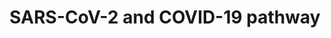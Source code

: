 ---
annotations:
- id: DOID:0080600
  parent: disease by infectious agent
  type: Disease Ontology
  value: COVID-19
- id: DOID:0050117
  parent: disease by infectious agent
  type: Disease Ontology
  value: disease by infectious agent
- id: PW:0000013
  parent: disease pathway
  type: Pathway Ontology
  value: disease pathway
authors:
- Egonw
- L Dupuis
- Evelo
- AlexanderPico
- MaintBot
- Fehrhart
- Mkutmon
- Eweitz
- NhungP
citedin:
- link: PMC9326261
  title: Multi-Data Integration Towards a Global Understanding of the Neurological
    Impact of Human Brain Severe Acute Respiratory Syndrome Coronavirus 2 Infection
    (2022)
- link: PMC7820539
  title: 'A protocol for adding knowledge to Wikidata: aligning resources on human
    coronaviruses (2021)'
- link: PMC9627153
  title: 'Characterization of the SARS-CoV-2 co-receptor NRP1 expression profiles
    in healthy people and cancer patients: Implication for susceptibility to COVID-19
    disease and potential therapeutic strategy (2022)'
- link: PMC9087427
  title: 'Social Determinants of Health Factors for Gene–Environment COVID‐19 Research:
    Challenges and Opportunities (2022)'
- link: PMC9519890
  title: 'Tissue-specific pathway activities: A retrospective analysis in COVID-19
    patients (2022)'
- link: 10.3390/ijms241713377
  title: The Influence of KE and EW Dipeptides in the Composition of the Thymalin
    Drug on Gene Expression and Protein Synthesis Involved in the Pathogenesis of
    COVID-19 (2023)
- link: 10.3390/v16010100
  title: Investigating the Potential Shared Molecular Mechanisms between COVID-19
    and Alzheimer’s Disease via Transcriptomic Analysis (2023)
communities:
- COVID19
description: 'Collaborative project for curation biological processes involved in
  the COVID-19 disease after SARS-Cov-2 infection. It focuses on experimental evidence
  and plays with improved annotation of complexes and with the Evidence and Conclusion
  Ontology. The complexes link to EBI''s Complex Portal, resulting from a collaboration
  with that database at the recent online ELIXIR biohackathon. Editing this pathway
  is (at this moment) coordinated via the wikipathways.slack.com #sarscov2 channel.
  Additionally, please feel free to add suggestions to the discussion page (see the
  tab at the top of this page). The large viral Spike protein (S or surface glycoprotein)
  forms trimers. It interacts with the host''s ACE2 receptor to establish binding
  (Hoffmann et al 2020). There are suggestions for more than one cell entry mechanism,
  with the evidence for ACE2/TMPRSS2 entry being most clear now. Lack of expression
  of TMPRSS2 may explain age differences in COVID19 severity. In this mechanism, to
  enter the virus needs to be primed by the host protease TMPRSS2 that splits the
  Spike protein into 2 peptides S1 and S2. S1 contains the ACE2 receptor binding site,
  S2 binds to the host cell membrane which leads to membrane fusion, the start of
  the uptake process. The ACE2 receptor interaction was also suggested as the start
  of specific lung-damaging effects. Other human genes that may be involved in alternative
  cell uptake mechanisms include CTSL and SLC6A19.'
last-edited: 2025-08-06
ndex: cee0461a-8b6e-11eb-9e72-0ac135e8bacf
organisms:
- Homo sapiens
redirect_from:
- /index.php/Pathway:WP4846
- /instance/WP4846
- /instance/WP4846_r140186
revision: r140186
schema-jsonld:
- '@context': https://schema.org/
  '@id': https://wikipathways.github.io/pathways/WP4846.html
  '@type': Dataset
  creator:
    '@type': Organization
    name: WikiPathways
  description: 'Collaborative project for curation biological processes involved in
    the COVID-19 disease after SARS-Cov-2 infection. It focuses on experimental evidence
    and plays with improved annotation of complexes and with the Evidence and Conclusion
    Ontology. The complexes link to EBI''s Complex Portal, resulting from a collaboration
    with that database at the recent online ELIXIR biohackathon. Editing this pathway
    is (at this moment) coordinated via the wikipathways.slack.com #sarscov2 channel.
    Additionally, please feel free to add suggestions to the discussion page (see
    the tab at the top of this page). The large viral Spike protein (S or surface
    glycoprotein) forms trimers. It interacts with the host''s ACE2 receptor to establish
    binding (Hoffmann et al 2020). There are suggestions for more than one cell entry
    mechanism, with the evidence for ACE2/TMPRSS2 entry being most clear now. Lack
    of expression of TMPRSS2 may explain age differences in COVID19 severity. In this
    mechanism, to enter the virus needs to be primed by the host protease TMPRSS2
    that splits the Spike protein into 2 peptides S1 and S2. S1 contains the ACE2
    receptor binding site, S2 binds to the host cell membrane which leads to membrane
    fusion, the start of the uptake process. The ACE2 receptor interaction was also
    suggested as the start of specific lung-damaging effects. Other human genes that
    may be involved in alternative cell uptake mechanisms include CTSL and SLC6A19.'
  keywords:
  - 25HC
  - 3CL-PRO
  - ACAT
  - ACE2
  - CTSL
  - E
  - ExoN
  - FURIN
  - HDL
  - M
  - N
  - NRP1
  - ORF10
  - ORF3a
  - ORF6
  - ORF7a
  - ORF7b
  - ORF8
  - PL2-PRO
  - S
  - 'S2 '
  - SARS-CoV-2proteins
  - SCARB1
  - SLC6A19
  - TLR7
  - TMPRSS2
  - TMPRSS4
  - cholesterol
  - envelopeprotein
  - heparan sulfate
  - membraneglycoprotein
  - nsp1
  - nsp10
  - nsp12
  - nsp13
  - nsp15
  - nsp16
  - nsp2
  - nsp4
  - nsp5
  - nsp6
  - nsp7
  - nsp8
  - nsp9
  - nucleocapsidphosphoprotein
  - orf1
  - orf10
  - orf14
  - orf1a
  - orf1ab
  - orf3a
  - orf6
  - orf7a
  - orf7b
  - orf8
  - sphingosine
  - surfaceglycoprotein
  license: CC0
  name: SARS-CoV-2 and COVID-19 pathway
seo: CreativeWork
title: SARS-CoV-2 and COVID-19 pathway
wpid: WP4846
---